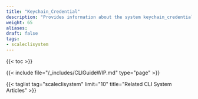 ```yaml
---
title: "Keychain_Credential"
description: "Provides information about the system keychain_credential namespace in the TrueNAS CLI. Includes command syntax and common commands."
weight: 65
aliases:
draft: false
tags:
- scaleclisystem
---
```


{{< toc >}}

{{< include file="/_includes/CLIGuideWIP.md" type="page" >}}

{{< taglist tag="scaleclisystem" limit="10" title="Related CLI System Articles" >}}